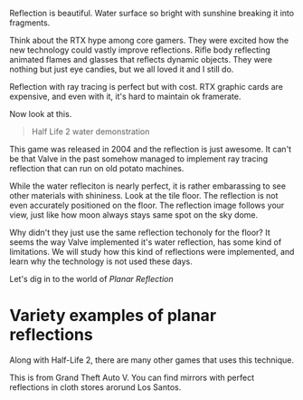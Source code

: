 Reflection is beautiful.
Water surface so bright with sunshine breaking it into fragments.

Think about the RTX hype among core gamers.
They were excited how the new technology could vastly improve reflections.
Rifle body reflecting animated flames and glasses that reflects dynamic objects.
They were nothing but just eye candies, but we all loved it and I still do.

Reflection with ray tracing is perfect but with cost.
RTX graphic cards are expensive, and even with it, it's hard to maintain ok framerate.

Now look at this.

> Half Life 2 water demonstration

This game was released in 2004 and the reflection is just awesome.
It can't be that Valve in the past somehow managed to implement ray tracing reflection that can run on old potato machines.

While the water refleciton is nearly perfect, it is rather embarassing to see other materials with shininess.
Look at the tile floor.
The reflection is not even accurately positioned on the floor.
The reflection image follows your view, just like how moon always stays same spot on the sky dome.

Why didn't they just use the same reflection techonoly for the floor?
It seems the way Valve implemented it's water reflection, has some kind of limitations.
We will study how this kind of reflections were implemented, and learn why the technology is not used these days.

Let's dig in to the world of *Planar Reflection*

# Variety examples of planar reflections

Along with Half-Life 2, there are many other games that uses this technique.

This is from Grand Theft Auto V.
You can find mirrors with perfect reflections in cloth stores arorund Los Santos.

